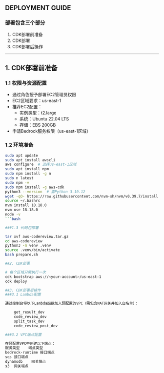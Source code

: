 ## DEPLOYMENT GUIDE

### 部署包含三个部分
1. CDK部署前准备
2. CDK部署
3. CDK部署后操作

---

## 1. CDK部署前准备

### 1.1 权限与资源配置
- 通过角色授予部署EC2管理员权限
- EC2区域要求：us-east-1
- 推荐EC2配置：
  - 实例类型：t2.large
  - 系统：Ubuntu 22.04 LTS
  - 存储：EBS 200GB
- 申请Bedrock服务权限（us-east-1区域）

### 1.2 环境准备
```bash
sudo apt update
sudo apt install awscli
aws configure  # 选择us-east-1区域
sudo apt install npm
sudo npm install -g n
sudo n latest
sudo npm -v
sudo npm install -g aws-cdk
python3 --version  # 需Python 3.10.12
wget -qO- https://raw.githubusercontent.com/nvm-sh/nvm/v0.39.7/install.sh | bash
source ~/.bashrc
nvm install 18.18.0
nvm use 18.18.0
node -v
```bash

###1.3 代码包部署

tar xvf aws-codereview.tar.gz
cd aws-codereview
python3 -m venv .venv
source .venv/bin/activate
bash prepare.sh

##2. CDK部署

# 每个区域只需执行一次
cdk bootstrap aws://<your-account>/us-east-1
cdk deploy

##3. CDK部署后操作
###3.1 Lambda配置

通过控制台将以下Lambda函数加入预配置的VPC（需包含NAT网关并加入白名单）：

    get_result_dev
    code_review_dev
    split_task_dev
    code_review_post_dev

###3.2 VPC端点配置

在预配置VPC中创建以下端点：
服务类型	端点类型
bedrock-runtime	接口端点
sqs	接口端点
dynamodb	网关端点
s3	网关端点
